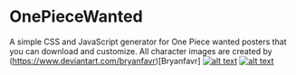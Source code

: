 # OnePieceWanted
A simple CSS and JavaScript generator for One Piece wanted posters that you can download and customize. All character images are created by (https://www.deviantart.com/bryanfavr)[Bryanfavr]
[![alt text](https://github.com/[username]/[reponame]/blob/[branch]/image.jpg?raw=true)](https://github.com/DanielKGM/OnePieceWanted/blob/main/assets/obama.png)
[![alt text](https://github.com/[username]/[reponame]/blob/[branch]/image.jpg?raw=true)](https://github.com/DanielKGM/OnePieceWanted/blob/main/assets/example.png)
